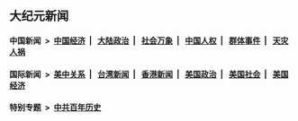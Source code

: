 ## 大纪元新闻

#### 中国新闻 &nbsp;>&nbsp; [中国经济](indexes/ncid283/README.md?07032045) &nbsp;| &nbsp; [大陆政治](indexes/ncid277/README.md?07032045) &nbsp;| &nbsp; [社会万象](indexes/ncid282/README.md?07032045) &nbsp;| &nbsp; [中国人权](indexes/ncid278/README.md?07032045) &nbsp;| &nbsp; [群体事件](indexes/ncid279/README.md?07032045) &nbsp;| &nbsp; [天灾人祸](indexes/ncid280/README.md?07032045)

#### 国际新闻 &nbsp;>&nbsp; [美中关系](indexes/nf1412576/README.md?07032045) &nbsp;| &nbsp; [台湾新闻](indexes/ncid1349361/README.md?07032045) &nbsp;| &nbsp; [香港新闻](indexes/ncid1349362/README.md?07032045) &nbsp;| &nbsp; [美国政治](indexes/ncid1078159/README.md?07032045) &nbsp;| &nbsp; [美国社会](indexes/ncid1078160/README.md?07032045) &nbsp;| &nbsp; [美国经济](indexes/ncid1078158/README.md?07032045)

#### 特别专题 &nbsp;>&nbsp; [中共百年历史](https://github.com/easy2view/epoch-special/blob/master/README.md?07032045)  
